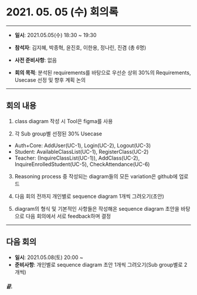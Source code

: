 # 2021. 05. 05 (수) 회의록
___
* **일시**: 2021.05.05(수) 18:30 ~ 19:30
* **참석자**: 김지혜, 박종혁, 윤진호, 이한용, 정나린, 진겸 (총 6명)

* **사전 준비사항**:  없음
* **회의 목적**: 분석된 requirements를 바탕으로 우선순 상위 30%의 Requirements, Usecase 선정 및 향후 계획 논의
___
## 회의 내용  

1. class diagram 작성 시 Tool은 figma를 사용

2. 각 Sub group별 선정된 30% Usecase</br>
 - Auth+Core: AddUser(UC-1), Login(UC-2), Logout(UC-3)
 - Student: AvailableClassList(UC-1), RegisterClass(UC-2)
 - Teacher: (InquireClassList(UC-1)), AddClass(UC-2), InquireEnrolledStudent(UC-5), CheckAttendance(UC-6)

3. Reasoning process 중 작성되는 diagram들의 모든 variation은 github에 업로드

4. 다음 회의 전까지 개인별로 sequence diagram 1개씩 그려오기(초안)

4. diagram의 형식 및 기본적인 사항들은 작성해온 sequence diagram 초안을 바탕으로 다음 회의에서 서로 feedback하며 결정
___
## 다음 회의  
* **일시**:  2021.05.08(토) 20:00 ~  
* **준비사항**: 개인별로 sequence diagram 초안 1개씩 그려오기(Sub group별로 2개씩)
  
##### 끝.

